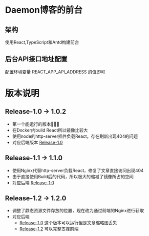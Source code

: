 # Daemon博客的前台

## 架构
使用React,TypeScript和Antd构建前台

## 后台API接口地址配置
配置环境变量 REACT_APP_API_ADDRESS 的值即可

# 版本说明
## Release-1.0 -> 1.0.2
+ 第一个能运行的版本🎉🎉🎉
+ 在Docker内build React所以镜像比较大
+ 使用node的http-server插件负载React，存在刷新出现404的问题
+ 对应后端版本 [Release-1.0](https://github.com/DaemonWalker/Dlog.Api/tree/Release-1.0)
## Release-1.1 -> 1.1.0
+ 使用Nginx代替http-server负载React，修复了文章直接访问出现404
+ 由于直接使用Build后的代码，所以极大的缩减了镜像所占的空间
+ 对应后端 [Release-1.0](https://github.com/DaemonWalker/Dlog.Api/tree/Release-1.0)
## Release-1.2 -> 1.2.0
+ 调整了静态资源文件存放的位置，现在改为通过前端的Nginx进行获取
+ 对应后端
  + [Release-1.0](https://github.com/DaemonWalker/Dlog.Api/tree/Release-1.0) 这个版本可以运行但是文章缩略图丢失
  + [Release-1.2](https://github.com/DaemonWalker/Dlog.Api/tree/Release-1.2) 可以完整支撑前端